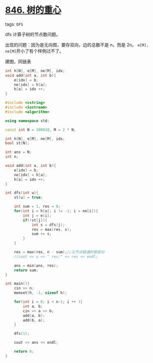 # [846. 树的重心](https://www.acwing.com/activity/content/problem/content/909/1/)

tags: `DFS`

dfs 计算子树的节点数问题。

出现的问题：因为是无向图，要存双向，边的总数不是 n，而是 2n。 `e[M], ne[M]`开小了有个样例过不了。

建图，同链表

```c++
int h[N], e[M], ne[M], idx;
void add(int a, int b){
    e[idx] = b;
    ne[idx] = h[a];
    h[a] = idx ++;
}
```

```c++
#include <cstring>
#include <iostream>
#include <algorithm>

using namespace std;

const int N = 100010, M = 2 * N;

int h[N], e[M], ne[M], idx;
bool st[N];

int ans = N;
int n;

void add(int a, int b){
    e[idx] = b;
    ne[idx] = h[a];
    h[a] = idx ++;
}

int dfs(int u){
    st[u] = true;

    int sum = 1, res = 0;
    for(int i = h[u]; i != -1; i = ne[i]){
        int j = e[i];
        if(!st[j]){
            int s = dfs(j);
            res = max(res, s);
            sum += s;
        }
    }

    res = max(res, n - sum);//父节点联通的那部分
    //cout << u << " res:" << res << endl;

    ans = min(ans, res);
    return sum;
}

int main(){
    cin >> n;
    memset(h, -1, sizeof h);

    for(int i = 0; i < n-1; i ++ ){
        int a, b;
        cin >> a >> b;
        add(a, b);
        add(b, a);
    }

    dfs(1);

    cout << ans << endl;

    return 0;
}

```
